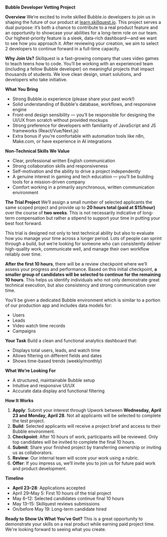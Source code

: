 **Bubble Developer Vetting Project**

**Overview**
We’re excited to invite skilled Bubble.io developers to join us in shaping the future of our product at [learn.skillquest.io](https://learn.skillquest.io). This project serves a dual purpose: it’s both a chance to contribute to a real product feature and an opportunity to showcase your abilities for a long-term role on our team. Our highest-priority feature is a sleek, data-rich dashboard—and we want to see how you approach it. After reviewing your creation, we aim to select 2 developers to continue forward in a full-time capacity.

**Why Join Us?** Skillquest is a fast-growing company that uses video games to teach teens how to code. You’ll be working with an experienced team (including a fellow Bubble developer) on meaningful projects that impact thousands of students. We love clean design, smart solutions, and developers who take initiative.

**What You Bring**

- Strong Bubble.io experience (please share your past work!)
- Solid understanding of Bubble's database, workflows, and responsive engine
- Front-end design sensibility — you’ll be responsible for designing the UI/UX from scratch without provided mockups
- Strong preference for developers with familiarity of JavaScript and JS frameworks (React/Vue/Next.js)
- Extra bonus if you’re comfortable with automation tools like n8n, Make.com, or have experience in AI integrations

**Non-Technical Skills We Value**

- Clear, professional written English communication
- Strong collaboration skills and responsiveness
- Self-motivation and the ability to drive a project independently
- A genuine interest in gaming and tech education — you’ll be building tools for a mission-driven company
- Comfort working in a primarily asynchronous, written communication environment

**The Trial Project**
We’ll assign a small number of selected applicants the same scoped project and provide up to **20 hours total (paid at \$15/hour)** over the course of **two weeks**. This is not necessarily indicative of long-term compensation but rather a stipend to support your time in putting your best foot forward.

This trial is designed not only to test technical ability but also to evaluate how you manage your time across a longer period. Lots of people can sprint through a build, but we’re looking for someone who can consistently deliver high-quality work, communicate well, and manage their own workflow reliably over time.

**After the first 10 hours**, there will be a review checkpoint where we’ll assess your progress and performance. Based on this initial checkpoint, **a smaller group of candidates will be selected to continue for the remaining 10 hours**. This helps us identify individuals who not only demonstrate great technical execution, but also consistency and strong communication over time.

You’ll be given a dedicated Bubble environment which is similar to a portion of our production app and includes data models for:

- Users
- Leads
- Video watch time records
- Campaigns

**Your Task**
Build a clean and functional analytics dashboard that:

- Displays total users, leads, and watch time
- Allows filtering on different fields and dates
- Shows time-based trends (weekly/monthly)

**What We’re Looking For**

- A structured, maintainable Bubble setup
- Intuitive and responsive UI/UX
- Accurate data display and functional filtering

**How It Works**

1. **Apply**: Submit your interest through Upwork between **Wednesday, April 23 and Monday, April 28**. Not all applicants will be selected to complete the test project.
2. **Build**: Selected applicants will receive a project brief and access to their Bubble environment.
3. **Checkpoint**: After 10 hours of work, participants will be reviewed. Only top candidates will be invited to complete the final 10 hours.
4. **Submit**: Share your finished project by transferring ownership or inviting us as collaborators.
5. **Review**: Our internal team will score your work using a rubric.
6. **Offer**: If you impress us, we’ll invite you to join us for future paid work and product development.

**Timeline**

- **April 23–28**: Applications accepted
- April 29–May 5: First 10 hours of the trial project
- May 6–12: Selected candidates continue final 10 hours
- May 13–15: Skillquest reviews submissions
- On/before May 19: Long-term candidate hired

**Ready to Show Us What You’ve Got?**
This is a great opportunity to demonstrate your skills on a real product while earning paid project time. We're looking forward to seeing what you create.
